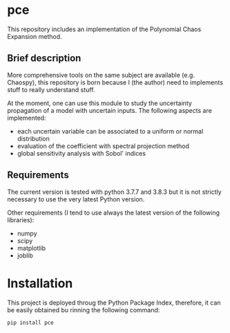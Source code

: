 # pce
This repository includes an implementation of the Polynomial Chaos Expansion method.

## Brief description
More comprehensive tools on the same subject are available (e.g. Chaospy), this repository is born because I (the author) need to implements stuff to really understand stuff.

At the moment, one can use this module to study the uncertainty propagation of a model with uncertain inputs. The following aspects are implemented:

* each uncertain variable can be associated to a uniform or normal distribution
* evaluation of the coefficient with spectral projection method
* global sensitivity analysis with Sobol' indices

## Requirements

The current version is tested with python 3.7.7 and 3.8.3 but it is not strictly necessary to use the very latest Python version.

Other requirements (I tend to use always the latest version of the following libraries):

* numpy
* scipy
* matplotlib
* joblib

# Installation

This project is deployed throug the Python Package Index, therefore, it can be easily obtained bu rinning the following command:

```bash
pip install pce
```